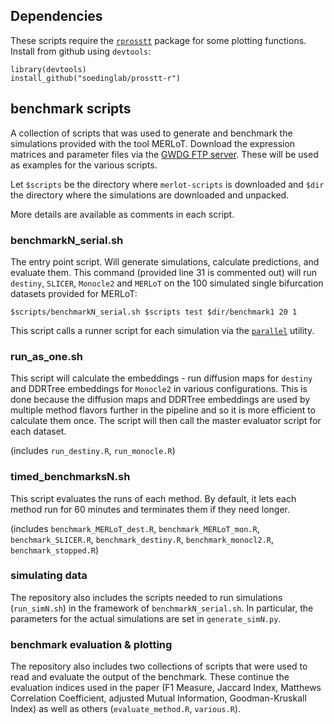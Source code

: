 ## Dependencies
These scripts require the [`rprosstt`](https://github.com/soedinglab/prosstt-r) package for some plotting functions. Install from github using `devtools`:
```
library(devtools)
install_github("soedinglab/prosstt-r")
```

## benchmark scripts

A collection of scripts that was used to generate and benchmark the simulations provided with the tool MERLoT. Download the expression matrices and parameter files via the [GWDG FTP server](wwwuser.gwdg.de/~compbiol/merlot/). These will be used as examples for the various scripts.

Let `$scripts` be the directory where `merlot-scripts` is downloaded and `$dir` the directory where the simulations are downloaded and unpacked.

More details are available as comments in each script.

### benchmarkN_serial.sh
The entry point script. Will generate simulations, calculate predictions, and evaluate them. This command (provided line 31 is commented out) will run `destiny`, `SLICER`, `Monocle2` and `MERLoT` on the 100 simulated single bifurcation datasets provided for MERLoT:

`$scripts/benchmarkN_serial.sh $scripts test $dir/benchmark1 20 1`

This script calls a runner script for each simulation via the [`parallel`](https://www.gnu.org/software/parallel/) utility.

### run_as_one.sh
This script will calculate the embeddings - run diffusion maps for `destiny` and DDRTree embeddings for `Monocle2` in various configurations. This is done because the diffusion maps and DDRTree embeddings are used by multiple method flavors further in the pipeline and so it is more efficient to calculate them once. The script will then call the master evaluator script for each dataset.

(includes `run_destiny.R`, `run_monocle.R`)

### timed_benchmarksN.sh
This script evaluates the runs of each method. By default, it lets each method run for 60 minutes and terminates them if they need longer.

(includes `benchmark_MERLoT_dest.R`, `benchmark_MERLoT_mon.R`, `benchmark_SLICER.R`, `benchmark_destiny.R`, `benchmark_monocl2.R`, `benchmark_stopped.R`)

### simulating data
The repository also includes the scripts needed to run simulations (`run_simN.sh`) in the framework of `benchmarkN_serial.sh`. In particular, the parameters for the actual simulations are set in `generate_simN.py`.

### benchmark evaluation & plotting
The repository also includes two collections of scripts that were used to read and evaluate the output of the benchmark. These continue the evaluation indices used in the paper (F1 Measure, Jaccard Index, Matthews Correlation Coefficient, adjusted Mutual Information, Goodman-Kruskall Index) as well as others (`evaluate_method.R`, `various.R`).